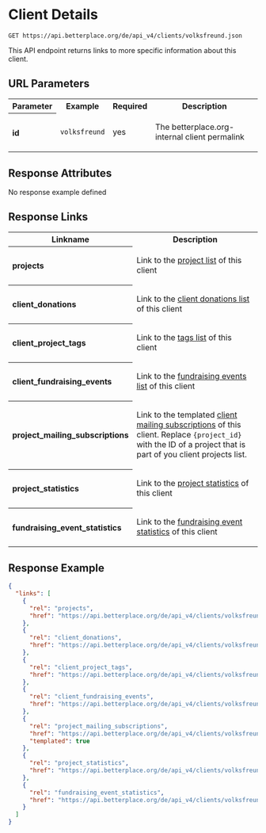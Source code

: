 
# Client Details

```Cirru
GET https://api.betterplace.org/de/api_v4/clients/volksfreund.json
```

This API endpoint returns links to more specific information about this client.

## URL Parameters

<table>
  <tr>
    <th>Parameter</th>
    <th>Example</th>
    <th>Required</th>
    <th>Description</th>
  </tr>
  <tr>
    <th align="left">id</th>
    <td><code>volksfreund</code></td>
    <td>yes</td>
<td>

The betterplace.org-internal client permalink

</td>
  </tr>
</table>


## Response Attributes

  <th colspan="4">No response example defined</th>
</table>

## Response Links

<table>
  <tr>
    <th>Linkname</th>
    <th>Description</th>
  </tr>
    <tr>
<th align="left">

projects

</th>
<td>

Link to the <a href="projects_list.md">project list</a> of this client


</td>
    </tr>
    <tr>
<th align="left">

client_donations

</th>
<td>

Link to the <a href="client_donations_list.md">client donations list</a> of this client


</td>
    </tr>
    <tr>
<th align="left">

client_project_tags

</th>
<td>

Link to the <a href="client_tags_list.md">tags list</a> of this client


</td>
    </tr>
    <tr>
<th align="left">

client_fundraising_events

</th>
<td>

Link to the <a href="fundraising_events_list.md">fundraising events list</a> of this client


</td>
    </tr>
    <tr>
<th align="left">

project_mailing_subscriptions

</th>
<td>

Link to the templated <a href="client_mailing_subscriptions.md">client mailing subscriptions</a>
of this client. Replace <code>{project_id}</code> with the ID of a project that is
part of you client projects list.


</td>
    </tr>
    <tr>
<th align="left">

project_statistics

</th>
<td>

Link to the <a href="project_statistics_list.md">project statistics</a> of this client


</td>
    </tr>
    <tr>
<th align="left">

fundraising_event_statistics

</th>
<td>

Link to the <a href="fundraising_event_statistics_list.md">fundraising event statistics</a> of this client


</td>
    </tr>
</table>

## Response Example

```json
{
  "links": [
    {
      "rel": "projects",
      "href": "https://api.betterplace.org/de/api_v4/clients/volksfreund/projects.json"
    },
    {
      "rel": "client_donations",
      "href": "https://api.betterplace.org/de/api_v4/clients/volksfreund/client_donations.json"
    },
    {
      "rel": "client_project_tags",
      "href": "https://api.betterplace.org/de/api_v4/clients/volksfreund/tags.json"
    },
    {
      "rel": "client_fundraising_events",
      "href": "https://api.betterplace.org/de/api_v4/clients/volksfreund/fundraising_events.json"
    },
    {
      "rel": "project_mailing_subscriptions",
      "href": "https://api.betterplace.org/de/api_v4/clients/volksfreund/projects/%7Bproject_id%7D/mailing_subscriptions.json",
      "templated": true
    },
    {
      "rel": "project_statistics",
      "href": "https://api.betterplace.org/de/api_v4/clients/volksfreund/project_statistics.json"
    },
    {
      "rel": "fundraising_event_statistics",
      "href": "https://api.betterplace.org/de/api_v4/clients/volksfreund/fundraising_event_statistics.json"
    }
  ]
}
```

